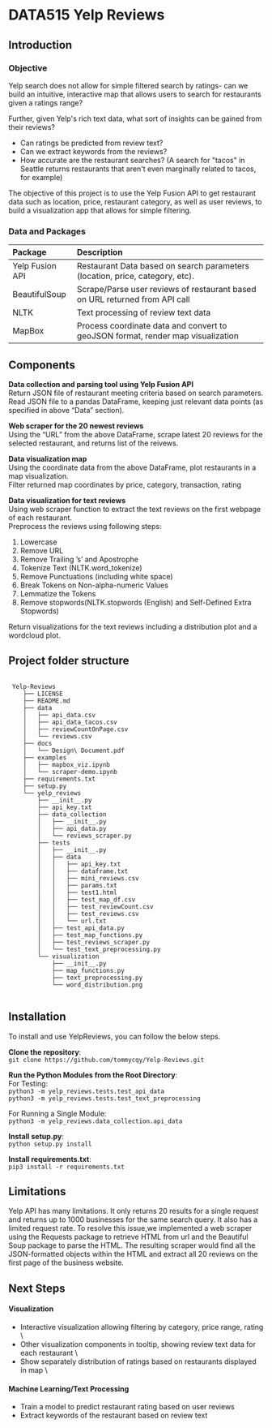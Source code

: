 # DATA515 Yelp Reviews


## Introduction 

### Objective

Yelp search does not allow for simple filtered search by ratings- can we build an intuitive, interactive map that allows users to search for restaurants given a ratings range? 

Further, given Yelp's rich text data, what sort of insights can be gained from their reviews?  

- Can ratings be predicted from review text?
- Can we extract keywords from the reviews?
- How accurate are the restaurant searches? (A search for "tacos" in Seattle returns restaurants that aren't even marginally related to tacos, for example)

The objective of this project is to use the Yelp Fusion API to get restaurant data such as location, price, restaurant category, as well as user reviews, to build a visualization app that allows for simple filtering. 

### Data and Packages 



| Package      | Description |
| :----------- | :----------- |
| Yelp Fusion API    | Restaurant Data based on search parameters (location, price, category, etc).       |
| BeautifulSoup   | Scrape/Parse user reviews of restaurant based on URL returned from API call        |
| NLTK   | Text processing of review text data     |
| MapBox   | Process coordinate data and convert to geoJSON format, render map visualization|



## Components

**Data collection and parsing tool using Yelp Fusion API** \
Return JSON file of restaurant meeting criteria based on search parameters. \
Read JSON file to a pandas DataFrame, keeping just relevant data points (as specified in above “Data” section).

**Web scraper for the 20 newest reviews** \
Using the “URL” from the above DataFrame, scrape latest 20 reviews for the selected restaurant, and returns list of the reivews.

**Data visualization map** \
Using the coordinate data from the above DataFrame, plot restaurants in a map visualization. \
Filter returned map coordinates by price, category, transaction, rating 

**Data visualization for text reviews** \
Using web scraper function to extract the text reviews on the first webpage of each restaurant. \
Preprocess the reviews using following steps:

1. Lowercase
2. Remove URL
3. Remove Trailing ’s’ and Apostrophe
4. Tokenize Text (NLTK.word_tokenize)
5. Remove Punctuations (including white space)
6. Break Tokens on Non-alpha-numeric Values
7. Lemmatize the Tokens
8. Remove stopwords(NLTK.stopwords (English) and Self-Defined Extra Stopwords) 

Return visualizations for the text reviews including a distribution plot and a wordcloud plot.


## Project folder structure

```

 Yelp-Reviews
    ├── LICENSE
    ├── README.md
    ├── data
    │   ├── api_data.csv
    │   ├── api_data_tacos.csv
    │   ├── reviewCountOnPage.csv
    │   └── reviews.csv
    ├── docs
    │   └── Design\ Document.pdf
    ├── examples
    │   ├── mapbox_viz.ipynb
    │   └── scraper-demo.ipynb
    ├── requirements.txt
    ├── setup.py
    └── yelp_reviews
        ├── __init__.py
        ├── api_key.txt
        ├── data_collection
        │   ├── __init__.py
        │   ├── api_data.py
        │   └── reviews_scraper.py
        ├── tests
        │   ├── __init__.py
        │   ├── data
        │   │   ├── api_key.txt
        │   │   ├── dataframe.txt
        │   │   ├── mini_reviews.csv
        │   │   ├── params.txt
        │   │   ├── test1.html
        │   │   ├── test_map_df.csv
        │   │   ├── test_reviewCount.csv
        │   │   ├── test_reviews.csv
        │   │   └── url.txt
        │   ├── test_api_data.py
        │   ├── test_map_functions.py
        │   ├── test_reviews_scraper.py
        │   └── test_text_preprocessing.py
        └── visualization
            ├── __init__.py
            ├── map_functions.py
            ├── text_preprocessing.py
            └── word_distribution.png
            
```


## Installation

To install and use YelpReviews, you can follow the below steps.

**Clone the repository**: \
```git clone https://github.com/tommycqy/Yelp-Reviews.git```

**Run the Python Modules from the Root Directory**: \
For Testing: \
```python3 -m yelp_reviews.tests.test_api_data ```\
```python3 -m yelp_reviews.tests.test_text_preprocessing```

For Running a Single Module: \
```python3 -m yelp_reviews.data_collection.api_data```

**Install setup.py**: \
```python setup.py install```

**Install requirements.txt**: \
```pip3 install -r requirements.txt```


## Limitations

Yelp API has many limitations. It only returns 20 results for a single request and returns up to 1000 businesses for the same search query. It also has a limited request rate. To resolve this issue,we implemented a web scraper using the Requests package to retrieve HTML from url and the Beautiful Soup package to parse the HTML. The resulting scraper would find all the JSON-formatted objects within the HTML and extract all 20 reviews on the first page of the business website.


## Next Steps

#### Visualization

- Interactive visualization allowing filtering by category, price range, rating \
- Other visualization components in tooltip, showing review text data for each restaurant \
- Show separately distribution of ratings based on restaurants displayed in map \

#### Machine Learning/Text Processing

- Train a model to predict restaurant rating based on user reviews
- Extract keywords of the restaurant based on review text 